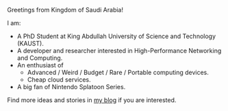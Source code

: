 Greetings from Kingdom of Saudi Arabia!

I am:
- A PhD Student at King Abdullah University of Science and Technology (KAUST).
- A developer and researcher interested in High-Performance Networking and Computing.
- An enthusiast of
  - Advanced / Weird / Budget / Rare / Portable computing devices.
  - Cheap cloud services.
- A big fan of Nintendo Splatoon Series.

Find more ideas and stories in [my blog](https://nekodaemon.com/) if you are interested.
